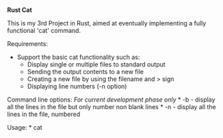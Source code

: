 **Rust Cat**

This is my 3rd Project in Rust, aimed at eventually implementing a fully functional 'cat' command.

Requirements: 
* Support the basic cat functionality such as: 
    * Display single or multiple files to standard output
    * Sending the output contents to a new file
    * Creating a new file by using the filename and > sign
    * Displaying line numbers (-n option)

Command line options: 
    *For current development phase only*
    * -b - display all the lines in the file but only number non blank lines
    * -n - display all the lines in the file, numbered

Usage: 
    * cat <options> <file1> <file2>